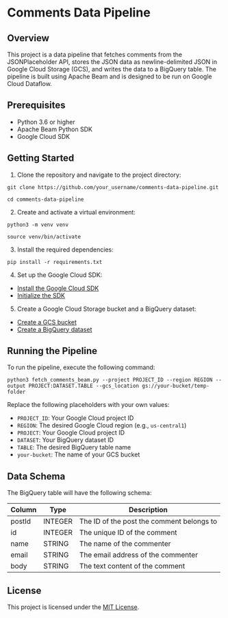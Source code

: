 # Comments Data Pipeline

## Overview

This project is a data pipeline that fetches comments from the JSONPlaceholder API, stores the JSON data as newline-delimited JSON in Google Cloud Storage (GCS), and writes the data to a BigQuery table. The pipeline is built using Apache Beam and is designed to be run on Google Cloud Dataflow.

## Prerequisites

- Python 3.6 or higher
- Apache Beam Python SDK
- Google Cloud SDK

## Getting Started

1. Clone the repository and navigate to the project directory:

`git clone https://github.com/your_username/comments-data-pipeline.git`

`cd comments-data-pipeline`


2. Create and activate a virtual environment:

`python3 -m venv venv`

`source venv/bin/activate`


3. Install the required dependencies:

`pip install -r requirements.txt`


4. Set up the Google Cloud SDK:

- [Install the Google Cloud SDK](https://cloud.google.com/sdk/docs/install)
- [Initialize the SDK](https://cloud.google.com/sdk/docs/initializing)

5. Create a Google Cloud Storage bucket and a BigQuery dataset:

- [Create a GCS bucket](https://cloud.google.com/storage/docs/creating-buckets)
- [Create a BigQuery dataset](https://cloud.google.com/bigquery/docs/datasets)

## Running the Pipeline

To run the pipeline, execute the following command:

`python3 fetch_comments_beam.py --project PROJECT_ID --region REGION --output PROJECT:DATASET.TABLE --gcs_location gs://your-bucket/temp-folder`



Replace the following placeholders with your own values:

- `PROJECT_ID`: Your Google Cloud project ID
- `REGION`: The desired Google Cloud region (e.g., `us-central1`)
- `PROJECT`: Your Google Cloud project ID
- `DATASET`: Your BigQuery dataset ID
- `TABLE`: The desired BigQuery table name
- `your-bucket`: The name of your GCS bucket

## Data Schema

The BigQuery table will have the following schema:

| Column  | Type    | Description                                   |
| ------- | ------- | --------------------------------------------- |
| postId  | INTEGER | The ID of the post the comment belongs to     |
| id      | INTEGER | The unique ID of the comment                  |
| name    | STRING  | The name of the commenter                     |
| email   | STRING  | The email address of the commenter            |
| body    | STRING  | The text content of the comment               |

## License

This project is licensed under the [MIT License](LICENSE).
